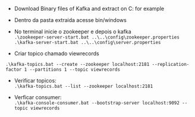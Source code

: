 * Download Binary files of Kafka and extract on C: for example  
  
* Dentro da pasta extraida acesse bin/windows  
  
* No terminal inicie o zookeeper e depois o kafka  
```.\zookeeper-server-start.bat ..\..\config\zookeeper.properties```   
```.\kafka-server-start.bat ..\..\config\server.properties```     
* Criar topico chamado viewrecords      
```  
.\kafka-topics.bat --create --zookeeper localhost:2181 --replication-factor 1 --partitions 1 --topic viewrecords  
```  
  
* Verificar topicos:   
``` .\kafka-topics.bat --list --zookeeper localhost:2181 ```  
  
* Verficar consumer:  
``` .\kafka-console-consumer.bat --bootstrap-server localhost:9092 --topic viewrecords ```